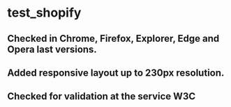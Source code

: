 # test_shopify

## Checked in Chrome, Firefox, Explorer, Edge and Opera last versions.

## Added responsive layout up to 230px resolution.

## Checked for validation at the service W3C